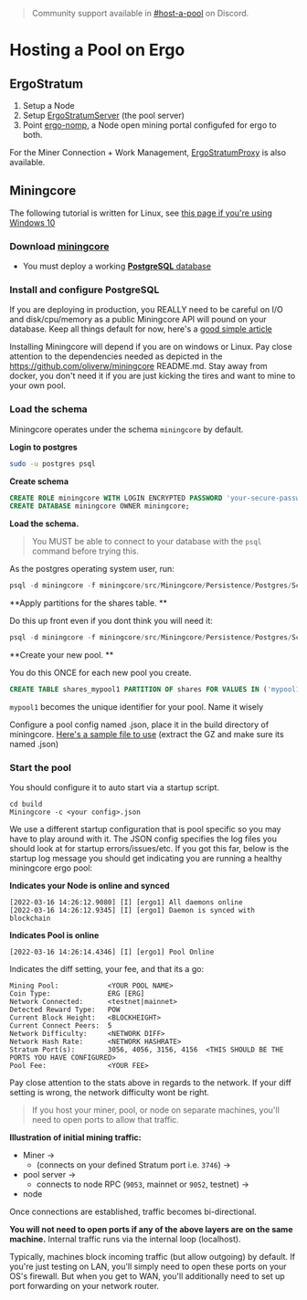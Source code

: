 > Community support available in [#host-a-pool](https://discord.gg/kxbrHVwnm5) on Discord.

# Hosting a Pool on Ergo


## ErgoStratum

1. Setup a Node
2. Setup [ErgoStratumServer](https://github.com/mhssamadani/ErgoStratumServer) (the pool server)
3. Point [ergo-nomp](https://github.com/btclinux/ergo-nomp), a Node open mining portal configufed for ergo to both. 

For the  Miner Connection + Work Management, [ErgoStratumProxy](https://github.com/mhssamadani/ErgoStratumProxy) is also available.


## Miningcore

The following tutorial is written for Linux, see [this page if you're using Windows 10](pool_win.md)

### Download [miningcore](https://github.com/oliverw/miningcore)  

- You must deploy a working [**PostgreSQL** database](https://www.postgresql.org/download/)

### Install and configure PostgreSQL

If you are deploying in production, you REALLY need to be careful on I/O and disk/cpu/memory as a public Miningcore API will pound on your database.  Keep all things default for now, here's a [good simple article](https://www.postgresqltutorial.com/install-postgresql/)

Installing Miningcore will depend if you are on windows or Linux. Pay close attention to the dependencies needed as depicted in the https://github.com/oliverw/miningcore README.md.  Stay away from docker, you don't need it if you are just kicking the tires and want to mine to your own pool.

### Load the schema  

Miningcore operates under the schema `miningcore` by default.  

**Login to postgres** 

```bash
sudo -u postgres psql
```

**Create schema**

```SQL
CREATE ROLE miningcore WITH LOGIN ENCRYPTED PASSWORD 'your-secure-password';
CREATE DATABASE miningcore OWNER miningcore;
```

**Load the schema.** 

> You MUST be able to connect to your database with the `psql` command before trying this.  

As the postgres operating system user, run:

```SQL
psql -d miningcore -f miningcore/src/Miningcore/Persistence/Postgres/Scripts/createdb.sql
```

**Apply partitions for the shares table. **

Do this up front even if you dont think you will need it:

```SQL
psql -d miningcore -f miningcore/src/Miningcore/Persistence/Postgres/Scripts/createdb_postgresql_11_appendix.sql
```

**Create your new pool. **

You do this ONCE for each new pool you create. 

```SQL
CREATE TABLE shares_mypool1 PARTITION OF shares FOR VALUES IN ('mypool1');
```

`mypool1` becomes the unique identifier for your pool. Name it wisely 

Configure a pool config named <something>.json, place it in the build directory of miningcore.  [Here's a sample file to use](https://www.getblok.io/wp-content/uploads/2022/03/ergo1.zip)  (extract the GZ and make sure its named <something>.json)



### Start the pool 

You should configure it to auto start via a startup script. 

```
cd build
Miningcore -c <your config>.json
```

We use a different startup configuration that is pool specific so you may have to play around with it.  The JSON config specifies the log files you should look at for startup errors/issues/etc.  If you got this far, below is the startup log message you should get indicating you are running a healthy miningcore ergo pool:

**Indicates your Node is online and synced**

```
[2022-03-16 14:26:12.9080] [I] [ergo1] All daemons online
[2022-03-16 14:26:12.9345] [I] [ergo1] Daemon is synced with blockchain
```

**Indicates Pool is online**
```
[2022-03-16 14:26:14.4346] [I] [ergo1] Pool Online
```
Indicates the diff setting, your fee, and that its a go:
```
Mining Pool:            <YOUR POOL NAME>
Coin Type:              ERG [ERG]
Network Connected:      <testnet|mainnet>
Detected Reward Type:   POW
Current Block Height:   <BLOCKHEIGHT>
Current Connect Peers:  5
Network Difficulty:     <NETWORK DIFF>
Network Hash Rate:      <NETWORK HASHRATE>
Stratum Port(s):        3056, 4056, 3156, 4156  <THIS SHOULD BE THE PORTS YOU HAVE CONFIGURED>
Pool Fee:               <YOUR FEE>
```

Pay close attention to the stats above in regards to the network. If your diff setting is wrong, the network difficulty wont be right.

> If you host your miner, pool, or node on separate machines, you'll need to open ports to allow that traffic.

**Illustration of initial mining traffic:**

- Miner -> 
    - (connects on your defined Stratum port i.e. `3746`) -> 
- pool server -> 
    - connects to node RPC (`9053`, mainnet or `9052`, testnet) -> 
- node
  
Once connections are established, traffic becomes bi-directional.

**You will not need to open ports if any of the above layers are on the same machine.**  Internal traffic runs via the internal loop (localhost). 

Typically, machines block incoming traffic (but allow outgoing) by default. If you're just testing on LAN, you'll simply need to open these ports on your OS's firewall.  But when you get to WAN, you'll additionally need to set up port forwarding on your network router.
